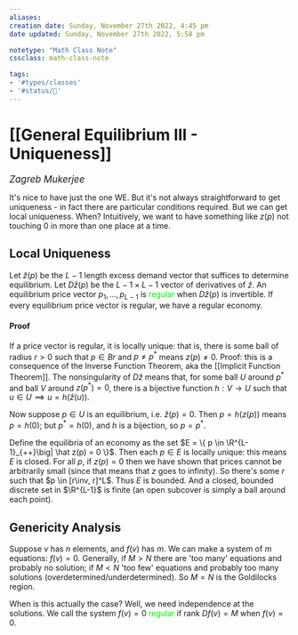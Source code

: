 ```yaml
---
aliases:
creation date: Sunday, November 27th 2022, 4:45 pm
date updated: Sunday, November 27th 2022, 5:58 pm

notetype: "Math Class Note"
cssclass: math-class-note

tags: 
- '#types/classes'
- '#status/🚧'
---
```


# [[General Equilibrium III - Uniqueness]]
<span style = "font-size:120%"><i >Zagreb Mukerjee </i></span>

It's nice to have just the one WE. But it's not always straightforward to get uniqueness - in fact there are particular conditions required. But we can get local uniqueness. When? Intuitively, we want to have something like $z(p)$ not touching $0$ in more than one place at a time. 

## Local Uniqueness

Let $\hat z(p)$ be the $L-1$ length excess demand vector that suffices to determine equilibrium. Let $D\hat z(p)$ be the $L-1 \times L-1$ vector of derivatives of $\hat z$. An equilibrium price vector $p_1, \ldots, p_{L-1}$ is <font color=gree>regular</font> when $D\hat z(p)$ is invertible. If every equilibrium price vector is regular, we have a regular economy. 

#### Proof 
If a price vector is regular, it is locally unique: that is, there is some ball of radius $r > 0$ such that $p \in Br$ and $p \neq p^*$ means $z(p) \neq 0$. 
Proof: this is a consequence of the Inverse Function Theorem, aka the [[Implicit Function Theorem]]. The nonsingularity of $D \hat z$ means that, for some ball $U$ around $p^*$ and ball $V$ around $z(p^*) = 0$, there is a bijective function $h: V \to U$ such that $u \in U \implies u = h(\hat z(u))$. 

Now suppose $p \in U$ is an equilibrium, i.e. $\hat z(p) = 0$. Then $p = h(z(p))$ means $p = h(0)$; but $p^* = h(0)$, and $h$ is a bijection, so $p = p^*$. 

Define the equilibria of an economy as the set $E = \{ p \in \R^{L-1}_{++}\big| \hat z(p) = 0 \}$. Then each $p \in E$ is locally unique: this means $E$ is closed. For all $p$, if $z(p) =0$ then we have shown that prices cannot be arbitrarily small (since that means that $z$ goes to infinity). So there's some $r$ such that $p \in [r\inv, r]^L$. Thus $E$ is bounded. And a closed, bounded discrete set in $\R^{L-1}$ is finite (an open subcover is simply a ball around each point). 


## Genericity Analysis

Suppose $v$ has $n$ elements, and $f(v)$ has $m$. We can make a system of $m$ equations: $f(v) = 0$. Generally, if $M > N$ there are 'too many' equations and probably no solution; if $M < N$ 'too few' equations and probably too many solutions (overdetermined/underdetermined). So $M=N$ is the Goldilocks region. 

When is this actually the case? Well, we need independence at the solutions. We call the system $f(v)=0$ <font color=gree>regular</font> if rank $Df(v) = M$ when $f(v) = 0$. 